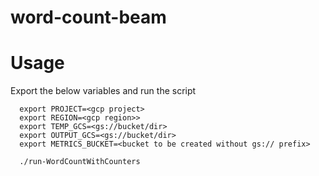 # word-count-beam

# Usage
Export the below variables and run the script
```
  export PROJECT=<gcp project>
  export REGION=<gcp region>>
  export TEMP_GCS=<gs://bucket/dir>
  export OUTPUT_GCS=<gs://bucket/dir>
  export METRICS_BUCKET=<bucket to be created without gs:// prefix>

  ./run-WordCountWithCounters
```


